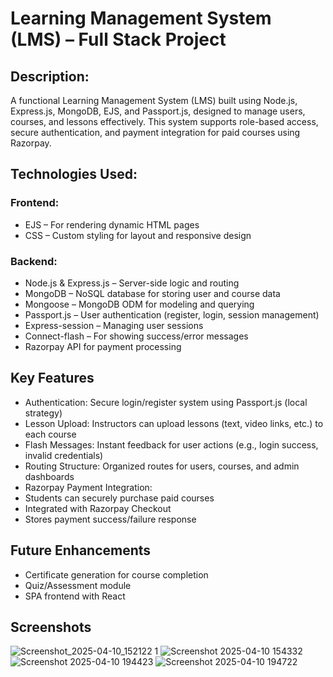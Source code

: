 # Learning Management System (LMS) – Full Stack Project

## Description:
A functional Learning Management System (LMS) built using Node.js, Express.js, MongoDB, EJS, and Passport.js, designed to manage users, courses, and lessons effectively. This system supports role-based access, secure authentication, and payment integration for paid courses using Razorpay.

## Technologies Used:
### Frontend:
- EJS – For rendering dynamic HTML pages
- CSS – Custom styling for layout and responsive design
### Backend:
- Node.js & Express.js – Server-side logic and routing
- MongoDB – NoSQL database for storing user and course data
- Mongoose – MongoDB ODM for modeling and querying
- Passport.js – User authentication (register, login, session management)
- Express-session – Managing user sessions
- Connect-flash – For showing success/error messages
- Razorpay API for payment processing

## Key Features
- Authentication: Secure login/register system using Passport.js (local strategy)
- Lesson Upload: Instructors can upload lessons (text, video links, etc.) to each course
- Flash Messages: Instant feedback for user actions (e.g., login success, invalid credentials)
- Routing Structure: Organized routes for users, courses, and admin dashboards
- Razorpay Payment Integration:
- Students can securely purchase paid courses
- Integrated with Razorpay Checkout
- Stores payment success/failure response

## Future Enhancements
- Certificate generation for course completion
- Quiz/Assessment module
- SPA frontend with React

## Screenshots
![Screenshot_2025-04-10_152122 1](https://github.com/user-attachments/assets/587038be-7980-4579-939b-9552ad9abe68)
![Screenshot 2025-04-10 154332](https://github.com/user-attachments/assets/b4d899fc-d39e-4135-b939-15790e383103)
![Screenshot 2025-04-10 194423](https://github.com/user-attachments/assets/647abd12-3ba5-4f45-9536-8b5e25da1fce)
![Screenshot 2025-04-10 194722](https://github.com/user-attachments/assets/2e10d374-fdc6-48f8-b711-6cb5b4a5b0d2)
